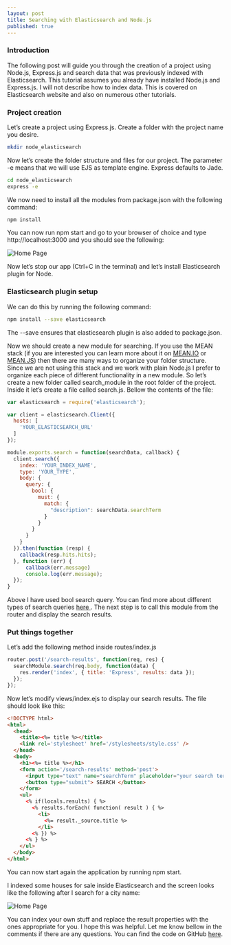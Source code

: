 ```yaml
---
layout: post
title: Searching with Elasticsearch and Node.js
published: true
---
```


### Introduction
The following post will guide you through the creation of a project using Node.js, Express.js and search data that was previously indexed with Elasticsearch.
This tutorial assumes you already have installed Node.js and Express.js.
I will not describe how to index data. This is covered on Elasticsearch website and also on numerous other tutorials.

### Project creation
Let’s create a project using Express.js. Create a folder with the project name you desire.

``` bash
mkdir node_elasticsearch
```

Now let’s create the folder structure and files for our project. The parameter -e means that we will use EJS as template engine. Express defaults to Jade.

``` bash
cd node_elasticsearch
express -e
```

We now need to install all the modules from package.json with the following command:

``` bash
npm install
```

You can now run npm start and go to your browser of choice and type http://localhost:3000 and you should see the following:

![Home Page](/public/images/Express_Home_Page.png)

Now let’s stop our app (Ctrl+C in the terminal) and let’s install Elasticsearch plugin for Node. 

### Elasticsearch plugin setup
We can do this by running the following command:

``` bash
npm install --save elasticsearch
```
The --save ensures that elasticsearch plugin is also added to package.json.

Now we should create a new module for searching. If you use the MEAN stack (if you are interested you can learn more about it on <a href="http://mean.io/#!/">MEAN.IO</a> or <a href="http://meanjs.org/">MEAN.JS</a>) then there are many ways to organize your folder structure. Since we are not using this stack and we work with plain Node.js I prefer to organize each piece of different functionality in a new module. So let’s create a new folder called search_module in the root folder of the project. Inside it 
let’s create a file called search.js. Bellow the contents of the file:

``` javascript
var elasticsearch = require('elasticsearch');

var client = elasticsearch.Client({
  hosts: [
    'YOUR_ELASTICSEARCH_URL'
  ]
});

module.exports.search = function(searchData, callback) {
  client.search({
    index: 'YOUR_INDEX_NAME',
    type: 'YOUR_TYPE',
    body: {
      query: {
        bool: {
          must: {
            match: {
              "description": searchData.searchTerm
            }
          }
        }
      }
    }
  }).then(function (resp) {
    callback(resp.hits.hits);
  }, function (err) {
      callback(err.message)
      console.log(err.message);
  });
}
```

Above I have used bool search query. You can find more about different types of search queries <a href="http://www.elastic.co/guide/en/elasticsearch/reference/current/query-dsl.html"> here </a>.
The next step is to call this module from the router and display the search results.

### Put things together
Let’s add the following method inside routes/index.js

``` javascript
router.post('/search-results', function(req, res) {
  searchModule.search(req.body, function(data) {
    res.render('index', { title: 'Express', results: data });
  });
});
```

Now let’s modify views/index.ejs to display our search results. The file should look like this:

``` html
<!DOCTYPE html>
<html>
  <head>
    <title><%= title %></title>
    <link rel='stylesheet' href='/stylesheets/style.css' />
  </head>
  <body>
    <h1><%= title %></h1>
    <form action='/search-results' method='post'>
      <input type="text" name="searchTerm" placeholder="your search term here">
      <button type="submit"> SEARCH </button>
    </form>
    <ul>
      <% if(locals.results) { %>
        <% results.forEach( function( result ) { %>
          <li>
            <%= result._source.title %>
          </li>
        <% }) %>
      <% } %>
    </ul>
  </body>
</html>
```

You can now start again the application by running npm start.

I indexed some houses for sale inside Elasticsearch and the screen looks like the following after I search for a city name:

![Home Page](/public/images/ELASTIC_SEARCH_RESULTS.png)

You can index your own stuff and replace the result properties with the ones appropriate for you.
I hope this was helpful. Let me know bellow in the comments if there are any questions. 
You can find the code on GitHub <a href="https://github.com/andreivisan/node_elasticsearch">here</a>.
